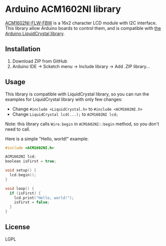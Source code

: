 # Arduino ACM1602NI library
[ACM1602NI-FLW-FBW](http://akizukidenshi.com/catalog/g/gP-05693/) is a 16x2 character LCD module with I2C interface. This library allow Arduino boards to control them, and is compatible with [the Arduino LiquidCrystal library](https://github.com/arduino-libraries/LiquidCrystal).

## Installation
1. Download ZIP from GitHub
2. Arduino IDE -> Scketch menu -> Include library -> Add .ZIP library...

## Usage
This library is compatible with LiquidCrystal library, so you can run the examples for LiquidCrystal library with only few changes:
 - Change `#include <LiquidCrystal.h>` to `#include <ACM1602NI.h>`
 - Change `LiquidCrystal lcd(...);` to `ACM1602NI lcd;`

Note: this library calls `Wire.begin` in `ACM1602NI::begin` method, so you don't need to call.

Here is a simple "Hello, world!" example:
```c++
#include <ACM1602NI.h>

ACM1602NI lcd;
boolean isFirst = true;

void setup() {
  lcd.begin();
}

void loop() {
  if (isFirst) {
    lcd.print("Hello, world!");
    isFirst = false;
  }
}
```

## License
LGPL

